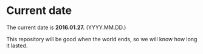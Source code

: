 # Current date

The current date is **2016.01.27.** (YYYY.MM.DD.)

This repository will be good when the world ends, so we will know how long it lasted.